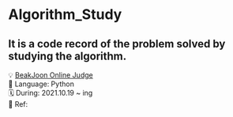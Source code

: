 # Algorithm_Study

## It is a code record of the problem solved by studying the algorithm.
💡 [BeakJoon Online Judge](https://www.acmicpc.net/) <br>
🔨 Language: Python <br>
🗓 During: 2021.10.19 ~ ing <br>
📕 Ref: 
